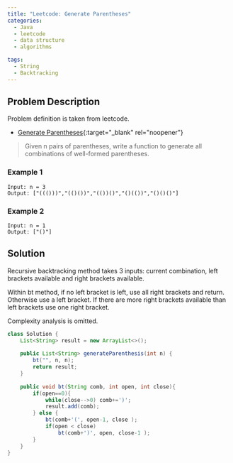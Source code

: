 ```yaml
---
title: "Leetcode: Generate Parentheses"
categories:
  - Java
  - leetcode
  - data structure
  - algorithms

tags:
  - String
  - Backtracking
---
```


## Problem Description

Problem definition is taken from leetcode. 
- [Generate Parentheses](https://leetcode.com/problems/generate-parentheses/ "Go to leetcode"){:target="_blank" rel="noopener"}

> Given n pairs of parentheses, write a function to generate all combinations of well-formed parentheses.

### Example 1 
```
Input: n = 3
Output: ["((()))","(()())","(())()","()(())","()()()"]
```

### Example 2
```
Input: n = 1
Output: ["()"]
```

## Solution

Recursive backtracking method takes 3 inputs: current combination, left brackets available and right brackets available. 

Within bt method, if no left bracket is left, use all right brackets and return. Otherwise use a left bracket. If there are more right brackets available than left brackets use one right bracket.   

Complexity analysis is omitted. 
 
```java
class Solution {
    List<String> result = new ArrayList<>();
    
    public List<String> generateParenthesis(int n) {
        bt("", n, n);
        return result;
    }
    
    public void bt(String comb, int open, int close){
        if(open==0){
            while(close-->0) comb+=')';
            result.add(comb);
        } else {
            bt(comb+'(', open-1, close );
            if(open < close)
                bt(comb+')', open, close-1 );
        }
    }
}
```

